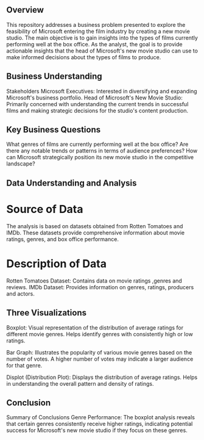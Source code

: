 ## Overview
This repository addresses a business problem presented to explore the feasibility of Microsoft entering the film industry by creating a new movie studio. The main objective is to gain insights into the types of films currently performing well at the box office. As the analyst, the goal is to provide actionable insights that the head of Microsoft's new movie studio can use to make informed decisions about the types of films to produce.

## Business Understanding
Stakeholders
Microsoft Executives: Interested in diversifying and expanding Microsoft's business portfolio.
Head of Microsoft's New Movie Studio: Primarily concerned with understanding the current trends in successful films and making strategic decisions for the studio's content production.

## Key Business Questions
What genres of films are currently performing well at the box office?
Are there any notable trends or patterns in terms of audience preferences?
How can Microsoft strategically position its new movie studio in the competitive landscape?

## Data Understanding and Analysis
# Source of Data
The analysis is based on datasets obtained from Rotten Tomatoes and IMDb. These datasets provide comprehensive information about movie ratings, genres, and box office performance.

# Description of Data
Rotten Tomatoes Dataset: Contains data on movie ratings ,genres and reviews.
IMDb Dataset: Provides information on genres, ratings, producers and actors.

## Three Visualizations
Boxplot: Visual representation of the distribution of average ratings for different movie genres. Helps identify genres with consistently high or low ratings.

Bar Graph: Illustrates the popularity of various movie genres based on the number of votes. A higher number of votes may indicate a larger audience for that genre.

Displot (Distribution Plot): Displays the distribution of average ratings. Helps in understanding the overall pattern and density of ratings.

## Conclusion
Summary of Conclusions
Genre Performance: The boxplot analysis reveals that certain genres consistently receive higher ratings, indicating potential success for Microsoft's new movie studio if they focus on these genres.
